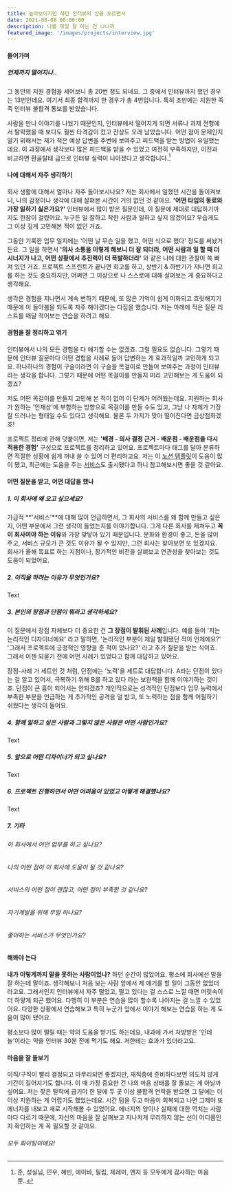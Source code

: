 ```yaml
---
title: 높아보이기만 하던 인터뷰의 산을 오르면서
date: 2021-08-08 00:00:00
description: 나를 제일 잘 아는 건 나니까
featured_image: '/images/projects/interview.jpg'
---
```


#### 들어가며

<!-- ##### 처음으로 해본 자발적인 구직

지금까지 세 번의 이직을 했는데, 5년차라는 경력에 비해 잦은 횟수이기에 '프로이직러'라는 말을 듣기도 합니다. 면접을 대단히 잘 보겠다는 주변의 예상과는 다르게 대부분 작은 회사로, 추천을 통한 이직을 했기 때문에 본격적이고 형식적인 인터뷰를 한 경험이 없었습니다. 그러다가 처음으로 제대로 된 구직을 하게 되면서 세상의 쓴맛을 톡톡히 경험하고 배우게 됐는데요. 오늘은 그 이야기를 해보려고 합니다. -->

##### 언제까지 떨어지나..

그 동안의 지원 경험을 세어보니 총 20번 정도 되네요. 그 중에서 인터뷰까지 했던 경우는 13번인데요. 여기서 최종 합격까지 한 경우가 총 4번입니다. 특히 초반에는 지원한 족족 인터뷰 불합격 통보를 받았습니다.

사람을 만나 이야기를 나눴기 때문인지, 인터뷰에서 떨어지게 되면 서류나 과제 전형에서 탈락했을 때 보다도 훨씬 타격감이 컸고 잔상도 오래 남았습니다. 어떤 점이 문제인지 알기 위해서는 제가 적은 예상 답변을 주변에 보여주고 피드백을 받는 방법이 유일했는데요. 이 과정에서 생각보다 많은 피드백을 받을 수 있었고 여전히 부족하지만, 이전과 비교하면 환골탈태 급으로 인터뷰 실력이 나아졌다고 생각합니다.[^1]

[^1]: 준, 성실님, 민우, 혜빈, 에이바, 필립, 제레미, 엔지 등 모두에게 감사하는 마음뿐..

#### 나에 대해서 자주 생각하기

회사 생활에 대해서 얼마나 자주 돌아보시나요? 저는 회사에서 일했던 시간을 돌이켜보니, 나의 감정이나 생각에 대해 살펴본 시간이 거의 없던 것 같아요. **'어떤 타입의 동료와 가장 일하기 싫은가요?'** 인터뷰에서 많이 받은 질문인데, 이 질문에 제대로 대답하기까지도 한참이 걸렸어요. 누구든 일 잘하고 착한 사람과 일하고 싶지 않겠어요? 우습게도 그 이상 깊게 고민해본 적이 없던 거죠. 

그동안 기록한 업무 일지에는 '어떤 날 무슨 일을 했고, 어떤 식으로 했다' 정도를 써놨거든요. 그 일을 하면서 **'의사 소통을 이렇게 해보니 더 잘 되더라, 어떤 사람과 일 할 때 더 시너지가 나고, 어떤 상황에서 추진력이 더 폭발하더라'** 와 같은 나에 대한 관찰이 쏙 빠져 있던 거죠. 프로젝트 스프린트가 끝나면 회고를 하고, 상반기 & 하반기가 지나면 회고를 하는 것도 중요하지만, 어쩌면 그 이상으로 나 스스로에 대해 살펴보는 게 중요하다고 생각해요.

생각은 경험을 지나면서 계속 변하기 때문에, 또 많은 기억이 쉽게 미화되고 흐릿해지기 때문에 이 돌아봄을 되도록 자주 해야겠다는 다짐을 했습니다. 저는 아래에 적은 질문 리스트를 매달 적어보는 연습을 하려고 해요.

#### 경험을 잘 정리하고 엮기

인터뷰에서 나의 모든 경험을 다 얘기할 수는 없겠죠. 그럴 필요도 없습니다. 그렇기 때문에 인터뷰 질문마다 어떤 경험을 사례로 들어 답변하는 게 효과적일까 고민하게 되고요. 하나하나의 경험이 구슬이라면 이 구슬을 목걸이로 만들어 보여주는 과정이 인터뷰라는 생각을 합니다. 그렇기 때문에 어떤 목걸이를 만들지 미리 고민해보는 게 도움이 되겠죠? 

저도 어떤 목걸이를 만들지 고민해 본 적이 없어 이 단계가 어려웠는데요. 지원하는 회사가 원하는 '인재상'에 부합하는 방향으로 목걸이를 만들 수도 있고, 그냥 나 자체가 가장 잘 드러나는 형태일 수도 있다고 생각해요. 물론 두 가지가 맞아 떨어진다면 금상첨화겠죠!

프로젝트 정리에 관해 덧붙이면, 저는 **'배경 - 의사 결정 근거 - 배운점 - 배운점을 다시 적용한 경험'** 구성으로 프로젝트를 정리하고 있어요. 프로젝트마다 태그를 달아 분류하면 적절한 상황에 쉽게 꺼내 쓸 수 있어 더 편리하고요. 저는 이 [노션 템플릿](https://www.notion.so/designwrapup/Design-Wrap-Up-4874b868fced40c39f21555079cff5be)이 도움이 많이 됐고, 최근에는 도움을 주는 [서비스](https://career-zip.com/)도 출시됐다고 하니 참고해보시면 좋을 것 같아요.


#### 어떤 질문을 받고, 어떤 대답을 했나

##### 1. 이 회사에 왜 오고 싶으세요?

가급적 **'서비스'**에 대해 많이 언급하면서, 그 회사의 서비스를 왜 함께 만들고 싶은지, 어떤 부분에서 그런 생각이 들었는지를 이야기합니다. 그게 다른 회사를 제쳐두고 **꼭 이 회사여야 하는 이유**와 가장 맞닿아 있기 때문입니다. 문화와 환경이 좋고, 돈을 많이 주고, 서비스 규모가 큰 것도 이유가 될 수 있지만, 그런 회사는 찾아보면 또 있겠지요. 회사가 올해 목표로 하는 지점이나, 장기적인 비전을 살펴보고 연관성을 찾아보는 것도 도움이 되었어요.

##### 2. 이직을 하려는 이유가 무엇인가요?
Text

##### 3. 본인의 장점과 단점이 뭐라고 생각하세요?

이 질문에서 장점 자체보다 더 중요한 건 **그 장점이 발휘된 사례**입니다. 예를 들어 '저는 논리적인 디자이너에요' 라고 말하면, '논리적인 부분이 제일 발휘됐던 적이 언제에요?' '그래서 프로젝트에 긍정적인 영향을 준 적이 있나요?' 라고 추가 질문을 받는 식이죠. 그래서 이젠 되묻기 전에 어떤 사례가 있었다고 함께 대답하고 있어요.

장점-사례 가 세트인 것 처럼, 단점에는 '노력'을 세트로 대답합니다. A라는 단점이 있다는 걸 알고 있어서, 극복하기 위해 B를 하고 있다 라는 보완책을 함께 이야기하는 것이죠. 단점이 큰 흉이 되어서는 안되겠죠? 개인적으로는 성격적인 단점보다 업무 능력에서 부족한 부분을 언급하는 게 추가적인 공격을 덜 받고, 또 노력하는 점을 함께 어필하기 쉬웠다는 생각이 들어요.

##### 4. 함께 일하고 싶은 사람과 그렇지 않은 사람은 어떤 사람인가요?
Text

##### 5. 앞으로 어떤 디자이너가 되고 싶나요?
Text

##### 6. 프로젝트 진행하면서 어떤 어려움이 있었고 어떻게 해결했나요?
Text

##### 7. 기타
###### 이 회사에서 어떤 업무를 하고 싶나요?
###### 나의 어떤 점이 이 회사에 도움이 될 것 같나요?
###### 서비스의 어떤 점이 괜찮고, 어떤 점이 부족한 것 같나요?
###### 자기계발을 위해 무얼 하나요?
###### 좋아하는 서비스가 무엇인가요?

#### 해봐야 는다

**내가 이렇게까지 말을 못하는 사람이었나?** 하던 순간이 많았어요. 평소에 회사에선 말을 잘 하는데 말이죠. 생각해보니 처음 보는 사람 앞에서 제 얘기를 할 일이 그동안 없었더라고요. 그래서인지 인터뷰에서 자주 떨었고, 떨고 있다는 걸 스스로 느낄 때면 머릿속이 더 하얗게 되곤 했어요. 다행히 이 부분은 연습을 많이 할수록 나아지는 걸 느낄 수 있었어요. 다양한 상황에서 연습해보고 특히 누군가 앞에서 이야기 해보는 연습을 하는 게 도움이 많이 됐어요. 

평소보다 많이 떨릴 때는 약의 도움을 받기도 하는데요, 내과에 가서 처방받은 '인데놀'이라는 약을 인터뷰 30분 전에 먹기도 해요. 저한테는 효과가 있더라고요.

#### 마음을 잘 돌보기

이직/구직이 빨리 결정되고 마무리되면 좋겠지만, 재직중에 준비하다보면 의도치 않게 기간이 길어지기도 합니다. 이 때 가장 중요한 건 나의 마음 상태를 잘 돌보는 게 아닐까 싶어요. 저는 잦은 탈락에 급기야 한 달에 두 곳 이상 불합격 연락을 받으면 그 달에는 더 이상 지원하는 게 어렵기도 했었는데요. 시간 텀을 두고 마음이 회복되고 나면 그제야 또 에너지를 내보고 새로 시작해볼 수 있었어요. 에너지의 양이나 실패에 대한 역치는 사람마다 다르기 때문에, 자신의 마음을 잘 살펴보고 지나치게 무리하지 않는 선이 어디쯤인지 확인하는 게 꼭 필요할 것 같아요.



###### 모두 화이팅이에요!
